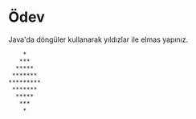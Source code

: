 # Ödev

Java'da döngüler kullanarak yıldızlar ile elmas yapınız.
 ```
     *
    ***
   *****
  *******
 *********
  *******
   *****
    ***
     *
 ```
   

